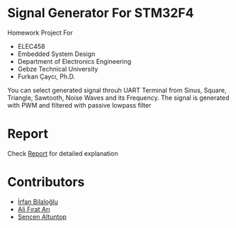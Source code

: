 # Signal Generator For STM32F4 

Homework Project For
- ELEC458 
- Embedded System Design
- Department of Electronics Engineering 
- Gebze Technical University
- Furkan Çaycı, Ph.D.

You can select generated signal throuh UART Terminal from Sinus, Square, Triangle, Sawtooth, Noise Waves and its Frequency. The signal is generated with PWM and filtered with passive lowpass filter

# Report
Check [Report](Report.pdf) for detailed explanation

# Contributors

 - [İrfan Bilaloğlu](https://github.com/irfan798)
 - [Ali Fırat Arı](https://github.com/alifiratari)
 - [Sencen Altuntop](https://github.com/sencerman)